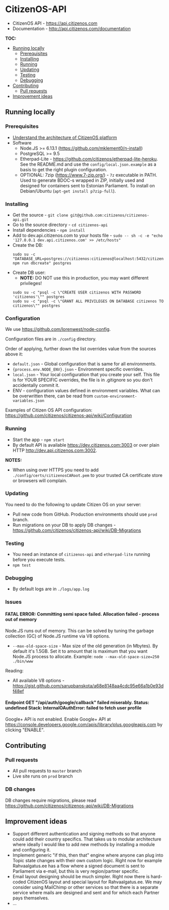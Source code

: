# CitizenOS-API

* CitizenOS API - https://api.citizenos.com
* Documentation - http://api.citizenos.com/documentation

**TOC:**

<!-- toc -->

- [Running locally](#running-locally)
  * [Prerequisites](#prerequisites)
  * [Installing](#installing)
  * [Running](#running)
  * [Updating](#updating)
  * [Testing](#testing)
  * [Debugging](#debugging)
- [Contributing](#contributing)
  * [Pull requests](#pull-requests)
- [Improvement ideas](#improvement-ideas)

<!-- tocstop -->

## Running locally

### Prerequisites

* [Understand the architecture of CitizenOS platform](docs/index.md)
* Software
    * Node.JS >= 6.13.1 (https://github.com/mklement0/n-install) 
    * PostgreSQL >= 9.5
    * Etherpad-Lite - https://github.com/citizenos/etherpad-lite-heroku. See the README.md and use the `config/local.json.example` as a basis to get the right plugin configuration.
    * OPTIONAL: 7zip (https://www.7-zip.org/) - `7z` executable in PATH. Used to generate BDOC-s wrapped in ZIP, initially used and designed for containers sent to Estonian Parliament. To install on Debian/Ubuntu (`apt-get install p7zip-full`).

### Installing

* Get the source - `git clone git@github.com:citizenos/citizenos-api.git`
* Go to the source directory - `cd citizenos-api`
* Install dependencies - `npm install`
* Add to dev.api.citizenos.com to your hosts file - `sudo -- sh -c -e "echo '127.0.0.1 dev.api.citizenos.com' >> /etc/hosts"`
* Create the DB:
    ```
    sudo su -c "DATABASE_URL=postgres://citizenos:citizenos@localhost:5432/citizenos npm run dbcreate" postgres
    ```
* Create DB user:
    * **NOTE:** DO NOT use this in production, you may want different privileges! 
    ```
    sudo su -c "psql -c \"CREATE USER citizenos WITH PASSWORD 'citizenos'\"" postgres
    sudo su -c "psql -c \"GRANT ALL PRIVILEGES ON DATABASE citizenos TO citizenos\"" postgres
    ```
      
### Configuration

We use https://github.com/lorenwest/node-config.

Configuration files are in `./config` directory.

Order of applying, further down the list overrides value from the sources above it:

* `default.json` - Global configuration that is same for all environments.
* `{process.env.NODE_ENV}.json` - Environment specific overrides.
* `local.json` - Your local configuration that you create your self. This file is for YOUR SPECIFIC overrides, the file is in .gitignore so you don't accidentally commit it.
* ENV - configuration values defined in environment variables. What can be overwritten there, can be read from `custom-environment-variables.json`

Examples of Citizen OS API configuration: https://github.com/citizenos/citizenos-api/wiki/Configuration

### Running

* Start the app - `npm start`
* By default API is available https://dev.citizenos.com:3003 or over plain HTTP http://dev.api.citizenos.com:3002.

**NOTES:**

* When using over HTTPS you need to add `./config/certs/citizenosCARoot.pem` to your trusted CA certificate store or browsers will complain.


### Updating

You need to do the following to update Citizen OS on your server:

* Pull new code from GitHub. Production environments should use `prod` branch.
* Run migrations on your DB to apply DB changes - https://github.com/citizenos/citizenos-api/wiki/DB-Migrations

### Testing

* You need an instance of `citizenos-api` and `etherpad-lite` running before you execute tests.
* `npm test`

### Debugging

* By default logs are in `./logs/app.log`


### Issues

#### FATAL ERROR: Committing semi space failed. Allocation failed - process out of memory

Node.JS runs out of memory. This can be solved by tuning the garbage collection (GC) of Node.JS runtime via V8 options.

* `--max-old-space-size` - Max size of the old generation (in Mbytes). By default it's 1.5GB. Set it to amount that is maximum that you want Node.JS process to allocate. Example: `node --max-old-space-size=250 ./bin/www`

Reading:

* All available V8 options - https://gist.github.com/sarupbanskota/a68e8148aa4cdc95e66a1b0e93df48ef

#### Endpoint GET "/api/auth/google/callback" failed miserably. Status: undefined Stack: InternalOAuthError: failed to fetch user profile

Google+ API is not enabled. Enable Google+ API at https://console.developers.google.com/apis/library/plus.googleapis.com by clicking "ENABLE".


## Contributing

### Pull requests

* All pull requests to `master` branch
* Live site runs on `prod` branch

### DB changes

DB changes require migrations, please read https://github.com/citizenos/citizenos-api/wiki/DB-Migrations

## Improvement ideas

* Support different authentication and signing methods so that anyone could add their country specifics. That takes us to modular architecture where ideally I would like to add new methods by installing a module and configuring it.
* Implement generic "if this, then that" engine where anyone can plug into Topic state changes with their own custom logic. Right now for example Rahvaalgatus.ee has a flow where a signed document is sent to Parliament via e-mail, but this is very region/partner specific.  
* Email layout designing should be much simpler. Right now there is hard-coded CitizenOS layout and special layout for Rahvaalgatus.ee. We may consider using MailChimp or other services so that there is a separate service where mails are designed and sent and for which each Partner pays themselves.
* ...
